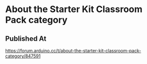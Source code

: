 # About the Starter Kit Classroom Pack category

## Published At

https://forum.arduino.cc/t/about-the-starter-kit-classroom-pack-category/847591
